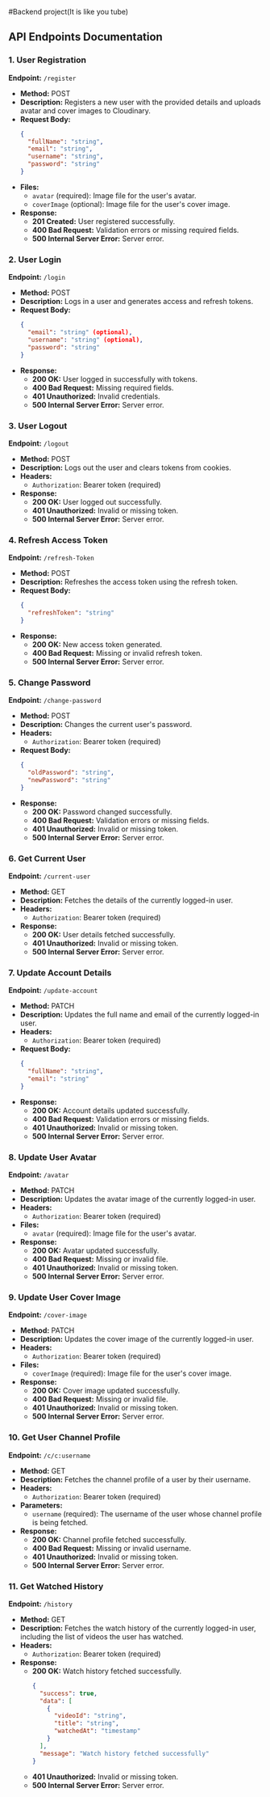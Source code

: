 #Backend project(It is like you tube)

## API Endpoints Documentation

### 1. User Registration
**Endpoint:** `/register`
- **Method:** POST
- **Description:** Registers a new user with the provided details and uploads avatar and cover images to Cloudinary.
- **Request Body:**
  ```json
  {
    "fullName": "string",
    "email": "string",
    "username": "string",
    "password": "string"
  }
  ```
- **Files:**
  - `avatar` (required): Image file for the user's avatar.
  - `coverImage` (optional): Image file for the user's cover image.
- **Response:**
  - **201 Created:** User registered successfully.
  - **400 Bad Request:** Validation errors or missing required fields.
  - **500 Internal Server Error:** Server error.

### 2. User Login
**Endpoint:** `/login`
- **Method:** POST
- **Description:** Logs in a user and generates access and refresh tokens.
- **Request Body:**
  ```json
  {
    "email": "string" (optional),
    "username": "string" (optional),
    "password": "string"
  }
  ```
- **Response:**
  - **200 OK:** User logged in successfully with tokens.
  - **400 Bad Request:** Missing required fields.
  - **401 Unauthorized:** Invalid credentials.
  - **500 Internal Server Error:** Server error.

### 3. User Logout
**Endpoint:** `/logout`
- **Method:** POST
- **Description:** Logs out the user and clears tokens from cookies.
- **Headers:**
  - `Authorization`: Bearer token (required)
- **Response:**
  - **200 OK:** User logged out successfully.
  - **401 Unauthorized:** Invalid or missing token.
  - **500 Internal Server Error:** Server error.

### 4. Refresh Access Token
**Endpoint:** `/refresh-Token`
- **Method:** POST
- **Description:** Refreshes the access token using the refresh token.
- **Request Body:**
  ```json
  {
    "refreshToken": "string"
  }
  ```
- **Response:**
  - **200 OK:** New access token generated.
  - **400 Bad Request:** Missing or invalid refresh token.
  - **500 Internal Server Error:** Server error.

### 5. Change Password
**Endpoint:** `/change-password`
- **Method:** POST
- **Description:** Changes the current user's password.
- **Headers:**
  - `Authorization`: Bearer token (required)
- **Request Body:**
  ```json
  {
    "oldPassword": "string",
    "newPassword": "string"
  }
  ```
- **Response:**
  - **200 OK:** Password changed successfully.
  - **400 Bad Request:** Validation errors or missing fields.
  - **401 Unauthorized:** Invalid or missing token.
  - **500 Internal Server Error:** Server error.

### 6. Get Current User
**Endpoint:** `/current-user`
- **Method:** GET
- **Description:** Fetches the details of the currently logged-in user.
- **Headers:**
  - `Authorization`: Bearer token (required)
- **Response:**
  - **200 OK:** User details fetched successfully.
  - **401 Unauthorized:** Invalid or missing token.
  - **500 Internal Server Error:** Server error.

### 7. Update Account Details
**Endpoint:** `/update-account`
- **Method:** PATCH
- **Description:** Updates the full name and email of the currently logged-in user.
- **Headers:**
  - `Authorization`: Bearer token (required)
- **Request Body:**
  ```json
  {
    "fullName": "string",
    "email": "string"
  }
  ```
- **Response:**
  - **200 OK:** Account details updated successfully.
  - **400 Bad Request:** Validation errors or missing fields.
  - **401 Unauthorized:** Invalid or missing token.
  - **500 Internal Server Error:** Server error.

### 8. Update User Avatar
**Endpoint:** `/avatar`
- **Method:** PATCH
- **Description:** Updates the avatar image of the currently logged-in user.
- **Headers:**
  - `Authorization`: Bearer token (required)
- **Files:**
  - `avatar` (required): Image file for the user's avatar.
- **Response:**
  - **200 OK:** Avatar updated successfully.
  - **400 Bad Request:** Missing or invalid file.
  - **401 Unauthorized:** Invalid or missing token.
  - **500 Internal Server Error:** Server error.

### 9. Update User Cover Image
**Endpoint:** `/cover-image`
- **Method:** PATCH
- **Description:** Updates the cover image of the currently logged-in user.
- **Headers:**
  - `Authorization`: Bearer token (required)
- **Files:**
  - `coverImage` (required): Image file for the user's cover image.
- **Response:**
  - **200 OK:** Cover image updated successfully.
  - **400 Bad Request:** Missing or invalid file.
  - **401 Unauthorized:** Invalid or missing token.
  - **500 Internal Server Error:** Server error.

### 10. Get User Channel Profile
**Endpoint:** `/c/c:username`
- **Method:** GET
- **Description:** Fetches the channel profile of a user by their username.
- **Headers:**
  - `Authorization`: Bearer token (required)
- **Parameters:**
  - `username` (required): The username of the user whose channel profile is being fetched.
- **Response:**
  - **200 OK:** Channel profile fetched successfully.
  - **400 Bad Request:** Missing or invalid username.
  - **401 Unauthorized:** Invalid or missing token.
  - **500 Internal Server Error:** Server error.

### 11. Get Watched History
**Endpoint:** `/history`
- **Method:** GET
- **Description:** Fetches the watch history of the currently logged-in user, including the list of videos the user has watched.
- **Headers:**
  - `Authorization`: Bearer token (required)
- **Response:**
  - **200 OK:** Watch history fetched successfully.
    ```json
    {
      "success": true,
      "data": [
        {
          "videoId": "string",
          "title": "string",
          "watchedAt": "timestamp"
        }
      ],
      "message": "Watch history fetched successfully"
    }
    ```
  - **401 Unauthorized:** Invalid or missing token.
  - **500 Internal Server Error:** Server error.